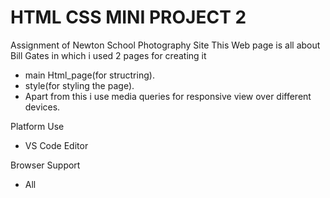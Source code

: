 # HTML CSS MINI PROJECT 2

 Assignment of Newton School Photography Site
 This Web page is all about Bill Gates in which i used 2 pages for creating it 
 - main Html_page(for structring).
 - style(for styling the page).
 - Apart from this i use media queries for responsive view over different devices.
 

Platform Use 
- VS Code Editor 

Browser Support
- All 
 
